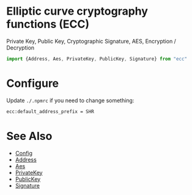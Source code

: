 # Elliptic curve cryptography functions (ECC)
Private Key, Public Key, Cryptographic Signature, AES, Encryption / Decryption

```js
import {Address, Aes, PrivateKey, PublicKey, Signature} from "ecc"
```

# Configure
Update `./.npmrc` if you need to change something:
```bash
ecc:default_address_prefix = SHR
```

# See Also
* [Config](./config/index.js)
* [Address](./src/address.js)
* [Aes](./src/aes.js)
* [PrivateKey](./src/key_private.js)
* [PublicKey](./src/key_public.js)
* [Signature](./src/signature.js)
